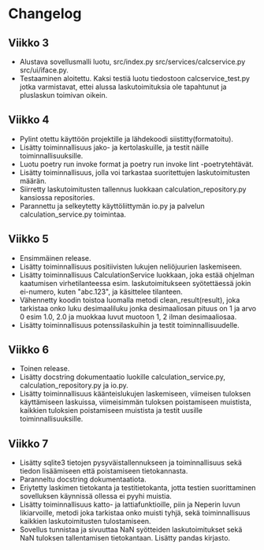 # Changelog

## Viikko 3
- Alustava sovellusmalli luotu, src/index.py src/services/calcservice.py src/ui/iface.py.
- Testaaminen aloitettu.  Kaksi testiä luotu tiedostoon calcservice_test.py jotka varmistavat, ettei alussa laskutoimituksia ole tapahtunut ja pluslaskun toimivan oikein.

## Viikko 4
- Pylint otettu käyttöön projektille ja lähdekoodi siistitty(formatoitu).
- Lisätty toiminnallisuus jako- ja kertolaskuille, ja testit näille toiminnallisuuksille.
- Luotu poetry run invoke format ja poetry run invoke lint -poetrytehtävät.
- Lisätty toiminnallisuus, jolla voi tarkastaa suoritettujen laskutoimitusten määrän.
- Siirretty laskutoimitusten tallennus luokkaan calculation_repository.py kansiossa repositories.
- Parannettu ja selkeytetty käyttöliittymän io.py ja palvelun calculation_service.py toimintaa.

## Viikko 5
- Ensimmäinen release.
- Lisätty toiminnallisuus positiivisten lukujen neliöjuurien laskemiseen.
- Lisätty toiminnallisuus CalculationService luokkaan, joka estää ohjelman kaatumisen virhetilanteessa esim. laskutoimitukseen syötettäessä jokin ei-numero, kuten "abc.123", ja käsittelee tilanteen.
- Vähennetty koodin toistoa luomalla metodi clean_result(result), joka tarkistaa onko luku desimaaliluku jonka desimaaliosan pituus on 1 ja arvo 0 esim 1.0, 2.0 ja muokkaa luvut muotoon 1, 2 ilman desimaaliosaa.
- Lisätty toiminnallisuus potenssilaskuihin ja testit toiminnallisuudelle.

## Viikko 6
- Toinen release.
- Lisätty docstring dokumentaatio luokille calculation_service.py, calculation_repository.py ja io.py.
- Lisätty toiminnallisuus käänteislukujen laskemiseen, viimeisen tuloksen käyttämiseen laskuissa, viimeisimmän tuloksen poistamiseen muistista, kaikkien tuloksien poistamiseen muistista ja testit uusille toiminnallisuuksille.

## Viikko 7
- Lisätty sqlite3 tietojen pysyväistallennukseen ja toiminnallisuus sekä tiedon lisäämiseen että poistamiseen tietokannasta.
- Paranneltu docstring dokumentaatiota.
- Eriytetty laskimen tietokanta ja testitietokanta, jotta testien suorittaminen sovelluksen käynnissä ollessa ei pyyhi muistia.
- Lisätty toiminnallisuus katto- ja lattiafunktioille, piin ja Neperin luvun likiarvoille, metodi joka tarkistaa onko muisti tyhjä, sekä toiminnallisuus kaikkien laskutoimitusten tulostamiseen.
- Sovellus tunnistaa ja sivuuttaa NaN syötteiden laskutoimitukset sekä NaN tuloksen tallentamisen tietokantaan. Lisätty pandas kirjasto. 

